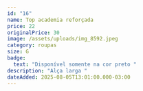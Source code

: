 ```yaml
---
id: "16"
name: Top academia reforçada
price: 22
originalPrice: 30
image: /assets/uploads/img_8592.jpeg
category: roupas
size: G
badge:
  text: "Disponível somente na cor preto "
description: "Alça larga "
dateAdded: 2025-08-05T13:01:00.000-03:00
---
```


